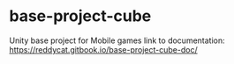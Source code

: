 # base-project-cube
Unity base project for Mobile games
link to documentation: https://reddycat.gitbook.io/base-project-cube-doc/
